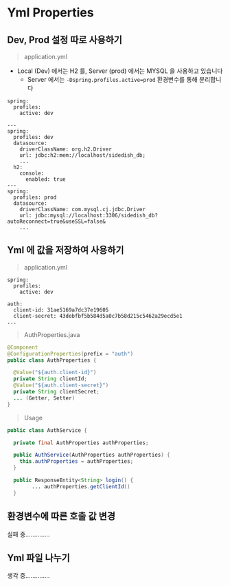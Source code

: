 # Yml Properties

## Dev, Prod 설정 따로 사용하기

> application.yml

- Local (Dev) 에서는 H2 를, Server (prod) 에서는 MYSQL 을 사용하고 있습니다  
  - Server 에서는 `-Dspring.profiles.active=prod` 환경변수를 통해 분리합니다

```properties
spring:
  profiles:
    active: dev

---
spring:
  profiles: dev
  datasource:
    driverClassName: org.h2.Driver
    url: jdbc:h2:mem://localhost/sidedish_db;
    ...
  h2:
    console:
      enabled: true
---
spring:
  profiles: prod
  datasource:
    driverClassName: com.mysql.cj.jdbc.Driver
    url: jdbc:mysql://localhost:3306/sidedish_db?autoReconnect=true&useSSL=false&
    ...
```

## Yml 에 값을 저장하여 사용하기

> application.yml

```properties
spring:
  profiles:
    active: dev

auth:
  client-id: 31ae5169a7dc37e19605
  client-secret: 43debfbf5b584d5a0c7b58d215c5462a29ecd5e1
...
```

> AuthProperties.java

```java
@Component
@ConfigurationProperties(prefix = "auth")
public class AuthProperties {

  @Value("${auth.client-id}")
  private String clientId;
  @Value("${auth.client-secret}")
  private String clientSecret;
  ... (Getter, Setter)
}
```

> Usage

```java
public class AuthService {

  private final AuthProperties authProperties;

  public AuthService(AuthProperties authProperties) {
    this.authProperties = authProperties;
  }

  public ResponseEntity<String> login() {
        ... authProperties.getClientId()
  }
```

## 환경변수에 따른 호출 값 변경

실패 중..............

## Yml 파일 나누기

생각 중..............

